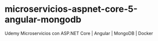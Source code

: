 # microservicios-aspnet-core-5-angular-mongodb
Udemy Microservicios con ASP.NET Core | Angular | MongoDB | Docker
